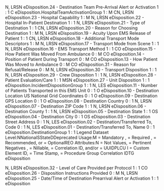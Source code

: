 

N, LRSN
eDisposition.24 - Destination Team Pre-Arrival Alert or Activation
1 : 1
C
eDisposition.HospitalTeamActivationGroup
1 : M
CN, LRSN
eDisposition.23 - Hospital Capability
1 : M
N, LRSN
eDisposition.22 - Hospital In-Patient Destination
1 : 1
N, LRSN
eDisposition.21 - Type of Destination
1 : 1
CN, LRSN
eDisposition.20 - Reason for Choosing Destination
1 : M
N, LRSN
eDisposition.19 - Acuity Upon EMS Release of Patient
1 : 1
CN, LRSN
eDisposition.18 - Additional Transport Mode Descriptors
1 : M
N, LRSN
eDisposition.17 - Transport Mode from Scene
1 : 1
N, LRSN
eDisposition.16 - EMS Transport Method
1 : 1
CO
eDisposition.15 - How Patient Was Moved From Ambulance
0 : M
CO
eDisposition.14 - Position of Patient During Transport
0 : M
CO
eDisposition.13 - How Patient Was Moved to Ambulance
0 : M
CO
eDisposition.31 - Reason for Refusal/Release
0 : M
N, LRSN
eDisposition.30 - Transport Disposition
1 : 1
N, LRSN
eDisposition.29 - Crew Disposition
1 : 1
N, LRSN
eDisposition.28 - Patient Evaluation/Care
1 : 1
MSN
eDisposition.27 - Unit Disposition
1 : 1
eDisposition.IncidentDispositionGroup
1 : 1
N, LES
eDisposition.11 - Number of Patients Transported in this EMS Unit
0 : 1
O
eDisposition.10 - Destination Location US National Grid Coordinates
0 : 1
O
eDisposition.09 - Destination GPS Location
0 : 1
O
eDisposition.08 - Destination Country
0 : 1
N, LRSN
eDisposition.07 - Destination ZIP Code
1 : 1
N, LRSN
eDisposition.06 - Destination County
1 : 1
N, LRSN
eDisposition.05 - Destination State
1 : 1
OS
eDisposition.04 - Destination City
0 : 1
OS
eDisposition.03 - Destination Street Address
0 : 1
N, LES
eDisposition.02 - Destination/Transferred To, Code
0 : 1
N, LES
eDisposition.01 - Destination/Transferred To, Name
0 : 1
eDisposition.DestinationGroup
1 : 1
Legend
Dataset Level:NNationalSStateDDeprecated
Usage:M = Mandatory ,  = Required ,  = Recommended, or  = OptionalREO
Attributes:N = Not Values,  = Pertinent Negatives ,  = Nillable,  = Correlation ID, and/or  = UUIDPLCU
I = Custom Element ID,  = Time Stamp,  = Procedure Group Correlation IDTG
eDisposition

N, LRSN
eDisposition.32 - Level of Care Provided per Protocol
1 : 1
CO
eDisposition.26 - Disposition Instructions Provided
0 : M
N, LRSN
eDisposition.25 - Date/Time of Destination Prearrival Alert or Activation
1 : 1
eDisposition
